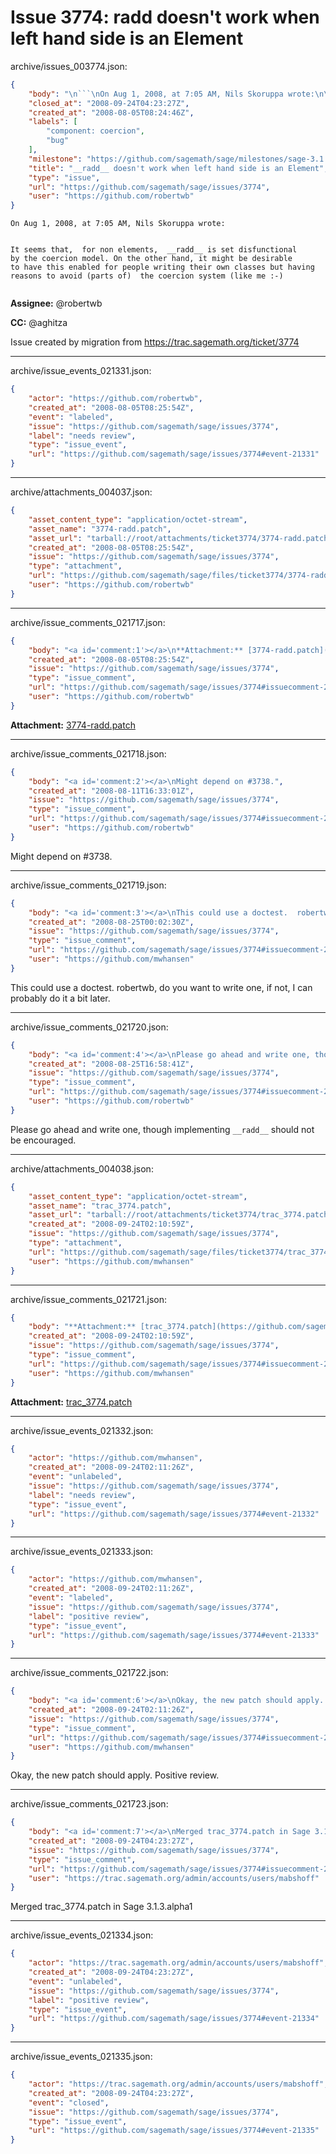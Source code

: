 # Issue 3774: __radd__ doesn't work when left hand side is an Element

archive/issues_003774.json:
```json
{
    "body": "\n```\nOn Aug 1, 2008, at 7:05 AM, Nils Skoruppa wrote:\n\n\nIt seems that,  for non elements,  __radd__ is set disfunctional\nby the coercion model. On the other hand, it might be desirable\nto have this enabled for people writing their own classes but having\nreasons to avoid (parts of)  the coercion system (like me :-)\n\n\n```\n\n**Assignee:** @robertwb\n\n**CC:**  @aghitza\n\nIssue created by migration from https://trac.sagemath.org/ticket/3774\n\n",
    "closed_at": "2008-09-24T04:23:27Z",
    "created_at": "2008-08-05T08:24:46Z",
    "labels": [
        "component: coercion",
        "bug"
    ],
    "milestone": "https://github.com/sagemath/sage/milestones/sage-3.1.3",
    "title": "__radd__ doesn't work when left hand side is an Element",
    "type": "issue",
    "url": "https://github.com/sagemath/sage/issues/3774",
    "user": "https://github.com/robertwb"
}
```

```
On Aug 1, 2008, at 7:05 AM, Nils Skoruppa wrote:


It seems that,  for non elements,  __radd__ is set disfunctional
by the coercion model. On the other hand, it might be desirable
to have this enabled for people writing their own classes but having
reasons to avoid (parts of)  the coercion system (like me :-)


```

**Assignee:** @robertwb

**CC:**  @aghitza

Issue created by migration from https://trac.sagemath.org/ticket/3774





---

archive/issue_events_021331.json:
```json
{
    "actor": "https://github.com/robertwb",
    "created_at": "2008-08-05T08:25:54Z",
    "event": "labeled",
    "issue": "https://github.com/sagemath/sage/issues/3774",
    "label": "needs review",
    "type": "issue_event",
    "url": "https://github.com/sagemath/sage/issues/3774#event-21331"
}
```



---

archive/attachments_004037.json:
```json
{
    "asset_content_type": "application/octet-stream",
    "asset_name": "3774-radd.patch",
    "asset_url": "tarball://root/attachments/ticket3774/3774-radd.patch",
    "created_at": "2008-08-05T08:25:54Z",
    "issue": "https://github.com/sagemath/sage/issues/3774",
    "type": "attachment",
    "url": "https://github.com/sagemath/sage/files/ticket3774/3774-radd.patch",
    "user": "https://github.com/robertwb"
}
```



---

archive/issue_comments_021717.json:
```json
{
    "body": "<a id='comment:1'></a>\n**Attachment:** [3774-radd.patch](https://github.com/sagemath/sage/files/ticket3774/3774-radd.patch)",
    "created_at": "2008-08-05T08:25:54Z",
    "issue": "https://github.com/sagemath/sage/issues/3774",
    "type": "issue_comment",
    "url": "https://github.com/sagemath/sage/issues/3774#issuecomment-21717",
    "user": "https://github.com/robertwb"
}
```

<a id='comment:1'></a>
**Attachment:** [3774-radd.patch](https://github.com/sagemath/sage/files/ticket3774/3774-radd.patch)



---

archive/issue_comments_021718.json:
```json
{
    "body": "<a id='comment:2'></a>\nMight depend on #3738.",
    "created_at": "2008-08-11T16:33:01Z",
    "issue": "https://github.com/sagemath/sage/issues/3774",
    "type": "issue_comment",
    "url": "https://github.com/sagemath/sage/issues/3774#issuecomment-21718",
    "user": "https://github.com/robertwb"
}
```

<a id='comment:2'></a>
Might depend on #3738.



---

archive/issue_comments_021719.json:
```json
{
    "body": "<a id='comment:3'></a>\nThis could use a doctest.  robertwb, do you want to write one, if not, I can probably do it a bit later.",
    "created_at": "2008-08-25T00:02:30Z",
    "issue": "https://github.com/sagemath/sage/issues/3774",
    "type": "issue_comment",
    "url": "https://github.com/sagemath/sage/issues/3774#issuecomment-21719",
    "user": "https://github.com/mwhansen"
}
```

<a id='comment:3'></a>
This could use a doctest.  robertwb, do you want to write one, if not, I can probably do it a bit later.



---

archive/issue_comments_021720.json:
```json
{
    "body": "<a id='comment:4'></a>\nPlease go ahead and write one, though implementing `__radd__` should not be encouraged.",
    "created_at": "2008-08-25T16:58:41Z",
    "issue": "https://github.com/sagemath/sage/issues/3774",
    "type": "issue_comment",
    "url": "https://github.com/sagemath/sage/issues/3774#issuecomment-21720",
    "user": "https://github.com/robertwb"
}
```

<a id='comment:4'></a>
Please go ahead and write one, though implementing `__radd__` should not be encouraged.



---

archive/attachments_004038.json:
```json
{
    "asset_content_type": "application/octet-stream",
    "asset_name": "trac_3774.patch",
    "asset_url": "tarball://root/attachments/ticket3774/trac_3774.patch",
    "created_at": "2008-09-24T02:10:59Z",
    "issue": "https://github.com/sagemath/sage/issues/3774",
    "type": "attachment",
    "url": "https://github.com/sagemath/sage/files/ticket3774/trac_3774.patch",
    "user": "https://github.com/mwhansen"
}
```



---

archive/issue_comments_021721.json:
```json
{
    "body": "**Attachment:** [trac_3774.patch](https://github.com/sagemath/sage/files/ticket3774/trac_3774.patch)",
    "created_at": "2008-09-24T02:10:59Z",
    "issue": "https://github.com/sagemath/sage/issues/3774",
    "type": "issue_comment",
    "url": "https://github.com/sagemath/sage/issues/3774#issuecomment-21721",
    "user": "https://github.com/mwhansen"
}
```

**Attachment:** [trac_3774.patch](https://github.com/sagemath/sage/files/ticket3774/trac_3774.patch)



---

archive/issue_events_021332.json:
```json
{
    "actor": "https://github.com/mwhansen",
    "created_at": "2008-09-24T02:11:26Z",
    "event": "unlabeled",
    "issue": "https://github.com/sagemath/sage/issues/3774",
    "label": "needs review",
    "type": "issue_event",
    "url": "https://github.com/sagemath/sage/issues/3774#event-21332"
}
```



---

archive/issue_events_021333.json:
```json
{
    "actor": "https://github.com/mwhansen",
    "created_at": "2008-09-24T02:11:26Z",
    "event": "labeled",
    "issue": "https://github.com/sagemath/sage/issues/3774",
    "label": "positive review",
    "type": "issue_event",
    "url": "https://github.com/sagemath/sage/issues/3774#event-21333"
}
```



---

archive/issue_comments_021722.json:
```json
{
    "body": "<a id='comment:6'></a>\nOkay, the new patch should apply.  Positive review.",
    "created_at": "2008-09-24T02:11:26Z",
    "issue": "https://github.com/sagemath/sage/issues/3774",
    "type": "issue_comment",
    "url": "https://github.com/sagemath/sage/issues/3774#issuecomment-21722",
    "user": "https://github.com/mwhansen"
}
```

<a id='comment:6'></a>
Okay, the new patch should apply.  Positive review.



---

archive/issue_comments_021723.json:
```json
{
    "body": "<a id='comment:7'></a>\nMerged trac_3774.patch in Sage 3.1.3.alpha1",
    "created_at": "2008-09-24T04:23:27Z",
    "issue": "https://github.com/sagemath/sage/issues/3774",
    "type": "issue_comment",
    "url": "https://github.com/sagemath/sage/issues/3774#issuecomment-21723",
    "user": "https://trac.sagemath.org/admin/accounts/users/mabshoff"
}
```

<a id='comment:7'></a>
Merged trac_3774.patch in Sage 3.1.3.alpha1



---

archive/issue_events_021334.json:
```json
{
    "actor": "https://trac.sagemath.org/admin/accounts/users/mabshoff",
    "created_at": "2008-09-24T04:23:27Z",
    "event": "unlabeled",
    "issue": "https://github.com/sagemath/sage/issues/3774",
    "label": "positive review",
    "type": "issue_event",
    "url": "https://github.com/sagemath/sage/issues/3774#event-21334"
}
```



---

archive/issue_events_021335.json:
```json
{
    "actor": "https://trac.sagemath.org/admin/accounts/users/mabshoff",
    "created_at": "2008-09-24T04:23:27Z",
    "event": "closed",
    "issue": "https://github.com/sagemath/sage/issues/3774",
    "type": "issue_event",
    "url": "https://github.com/sagemath/sage/issues/3774#event-21335"
}
```
